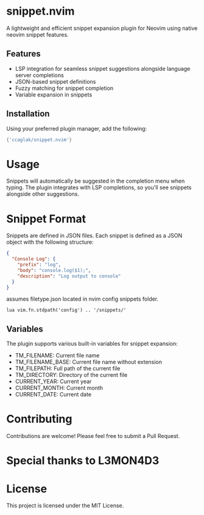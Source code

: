 # snippet.nvim

A lightweight and efficient snippet expansion plugin for Neovim using native neovim snippet features.

## Features

- LSP integration for seamless snippet suggestions alongside language server completions
- JSON-based snippet definitions
- Fuzzy matching for snippet completion
- Variable expansion in snippets

## Installation

Using your preferred plugin manager, add the following:

```lua
{'ccaglak/snippet.nvim'}
```

# Usage
Snippets will automatically be suggested in the completion menu when typing. The plugin integrates with LSP completions, so you'll see snippets alongside other suggestions.

# Snippet Format
Snippets are defined in JSON files. Each snippet is defined as a JSON object with the following structure:
```json
{
  "Console Log": {
    "prefix": "log",
    "body": "console.log($1);",
    "description": "Log output to console"
  }
}
```
assumes filetype.json located in nvim config snippets folder.

```lua vim.fn.stdpath('config') .. '/snippets/' ```

## Variables
The plugin supports various built-in variables for snippet expansion:

- TM_FILENAME: Current file name
- TM_FILENAME_BASE: Current file name without extension
- TM_FILEPATH: Full path of the current file
- TM_DIRECTORY: Directory of the current file
- CURRENT_YEAR: Current year
- CURRENT_MONTH: Current month
- CURRENT_DATE: Current date

# Contributing
Contributions are welcome! Please feel free to submit a Pull Request.

# Special thanks to L3MON4D3

# License
This project is licensed under the MIT License.
